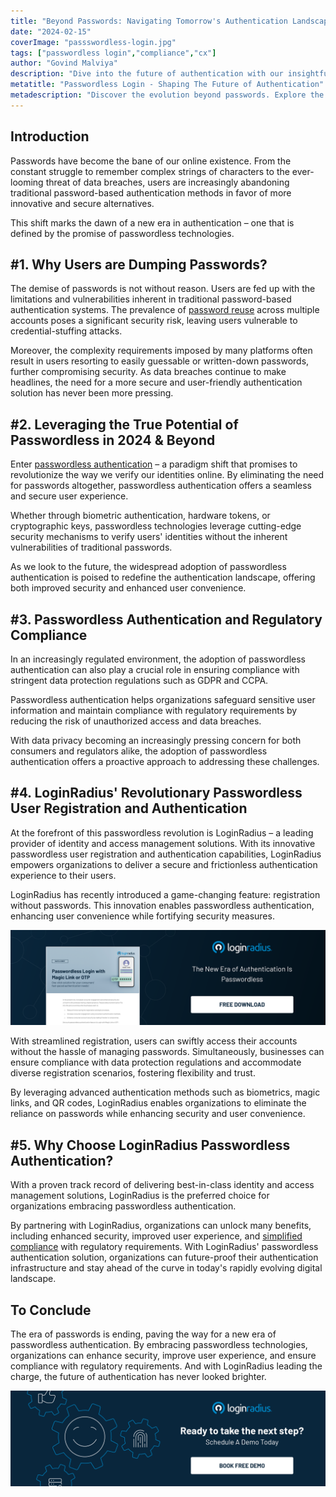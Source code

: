 ```yaml
---
title: "Beyond Passwords: Navigating Tomorrow's Authentication Landscape"
date: "2024-02-15"
coverImage: "passswordless-login.jpg"
tags: ["passwordless login","compliance","cx"]
author: "Govind Malviya"
description: "Dive into the future of authentication with our insightful exploration of passwordless technology. Learn why users are abandoning passwords, how passwordless authentication ensures compliance, and why LoginRadius is the top choice for a secure and frictionless authentication experience."
metatitle: "Passwordless Login - Shaping The Future of Authentication"
metadescription: "Discover the evolution beyond passwords. Explore the benefits of passwordless technology and why LoginRadius leads the way."
---
```

## Introduction

Passwords have become the bane of our online existence. From the constant struggle to remember complex strings of characters to the ever-looming threat of data breaches, users are increasingly abandoning traditional password-based authentication methods in favor of more innovative and secure alternatives. 

This shift marks the dawn of a new era in authentication – one that is defined by the promise of passwordless technologies. 

## #1. Why Users are Dumping Passwords?

The demise of passwords is not without reason. Users are fed up with the limitations and vulnerabilities inherent in traditional password-based authentication systems. The prevalence of [password reuse](https://www.loginradius.com/blog/identity/password-history-expiration-complexity/) across multiple accounts poses a significant security risk, leaving users vulnerable to credential-stuffing attacks. 

Moreover, the complexity requirements imposed by many platforms often result in users resorting to easily guessable or written-down passwords, further compromising security. As data breaches continue to make headlines, the need for a more secure and user-friendly authentication solution has never been more pressing.

## #2. Leveraging the True Potential of Passwordless in 2024 & Beyond

Enter [passwordless authentication](https://www.loginradius.com/passwordless-login/) – a paradigm shift that promises to revolutionize the way we verify our identities online. By eliminating the need for passwords altogether, passwordless authentication offers a seamless and secure user experience. 

Whether through biometric authentication, hardware tokens, or cryptographic keys, passwordless technologies leverage cutting-edge security mechanisms to verify users' identities without the inherent vulnerabilities of traditional passwords. 

As we look to the future, the widespread adoption of passwordless authentication is poised to redefine the authentication landscape, offering both improved security and enhanced user convenience.

## #3. Passwordless Authentication and Regulatory Compliance

In an increasingly regulated environment, the adoption of passwordless authentication can also play a crucial role in ensuring compliance with stringent data protection regulations such as GDPR and CCPA. 

Passwordless authentication helps organizations safeguard sensitive user information and maintain compliance with regulatory requirements by reducing the risk of unauthorized access and data breaches. 

With data privacy becoming an increasingly pressing concern for both consumers and regulators alike, the adoption of passwordless authentication offers a proactive approach to addressing these challenges.

## #4. LoginRadius' Revolutionary Passwordless User Registration and Authentication

At the forefront of this passwordless revolution is LoginRadius – a leading provider of identity and access management solutions. With its innovative passwordless user registration and authentication capabilities, LoginRadius empowers organizations to deliver a secure and frictionless authentication experience to their users. 

LoginRadius has recently introduced a game-changing feature: registration without passwords. This innovation enables passwordless authentication, enhancing user convenience while fortifying security measures. 

[![DS-passwordless-magiclink-OTP](DS-passwordless-magiclink-OTP.png)](https://www.loginradius.com/resource/passwordless-login-magic-link-otp-datasheet)

With streamlined registration, users can swiftly access their accounts without the hassle of managing passwords. Simultaneously, businesses can ensure compliance with data protection regulations and accommodate diverse registration scenarios, fostering flexibility and trust.

By leveraging advanced authentication methods such as biometrics, magic links, and QR codes, LoginRadius enables organizations to eliminate the reliance on passwords while enhancing security and user convenience.

## #5. Why Choose LoginRadius Passwordless Authentication?

With a proven track record of delivering best-in-class identity and access management solutions, LoginRadius is the preferred choice for organizations embracing passwordless authentication. 

By partnering with LoginRadius, organizations can unlock many benefits, including enhanced security, improved user experience, and [simplified compliance](https://www.loginradius.com/compliances/) with regulatory requirements. With LoginRadius' passwordless authentication solution, organizations can future-proof their authentication infrastructure and stay ahead of the curve in today's rapidly evolving digital landscape.

## To Conclude 

The era of passwords is ending, paving the way for a new era of passwordless authentication. By embracing passwordless technologies, organizations can enhance security, improve user experience, and ensure compliance with regulatory requirements. And with LoginRadius leading the charge, the future of authentication has never looked brighter. 

[![book-a-free-demo-loginradius](../../assets/book-a-demo-loginradius.png)](https://www.loginradius.com/book-a-demo/)